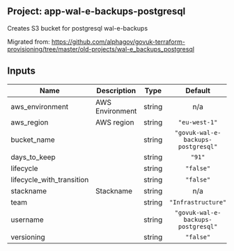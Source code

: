 ## Project: app-wal-e-backups-postgresql

Creates S3 bucket for postgresql wal-e-backups

Migrated from:
https://github.com/alphagov/govuk-terraform-provisioning/tree/master/old-projects/wal-e_backups_postgresql

## Inputs

| Name | Description | Type | Default | Required |
|------|-------------|:----:|:-----:|:-----:|
| aws\_environment | AWS Environment | string | n/a | yes |
| aws\_region | AWS region | string | `"eu-west-1"` | no |
| bucket\_name |  | string | `"govuk-wal-e-backups-postgresql"` | no |
| days\_to\_keep |  | string | `"91"` | no |
| lifecycle |  | string | `"false"` | no |
| lifecycle\_with\_transition |  | string | `"false"` | no |
| stackname | Stackname | string | n/a | yes |
| team |  | string | `"Infrastructure"` | no |
| username |  | string | `"govuk-wal-e-backups-postgresql"` | no |
| versioning |  | string | `"false"` | no |

